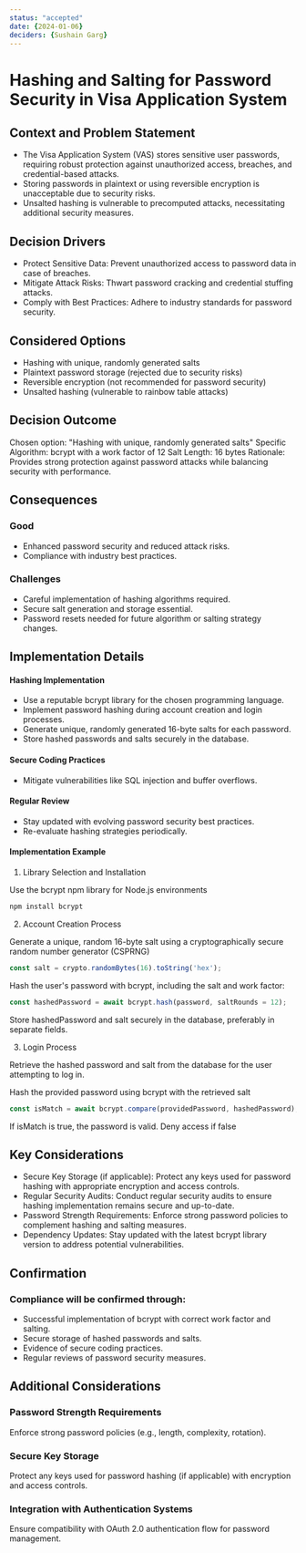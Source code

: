 ```yaml
---
status: "accepted"
date: {2024-01-06}
deciders: {Sushain Garg}
---
```

# Hashing and Salting for Password Security in Visa Application System

## Context and Problem Statement

* The Visa Application System (VAS) stores sensitive user passwords, requiring robust protection against unauthorized access, breaches, and credential-based attacks.
* Storing passwords in plaintext or using reversible encryption is unacceptable due to security risks.
* Unsalted hashing is vulnerable to precomputed attacks, necessitating additional security measures.

## Decision Drivers

* Protect Sensitive Data: Prevent unauthorized access to password data in case of breaches.
* Mitigate Attack Risks: Thwart password cracking and credential stuffing attacks.
* Comply with Best Practices: Adhere to industry standards for password security.

## Considered Options

* Hashing with unique, randomly generated salts
* Plaintext password storage (rejected due to security risks)
* Reversible encryption (not recommended for password security)
* Unsalted hashing (vulnerable to rainbow table attacks)

## Decision Outcome

Chosen option: "Hashing with unique, randomly generated salts"
Specific Algorithm: bcrypt with a work factor of 12
Salt Length: 16 bytes
Rationale: Provides strong protection against password attacks while balancing security with performance.   

## Consequences

### Good 

* Enhanced password security and reduced attack risks.
* Compliance with industry best practices.

### Challenges

* Careful implementation of hashing algorithms required.
* Secure salt generation and storage essential.
* Password resets needed for future algorithm or salting strategy changes.

## Implementation Details

#### Hashing Implementation

* Use a reputable bcrypt library for the chosen programming language.
* Implement password hashing during account creation and login processes.
* Generate unique, randomly generated 16-byte salts for each password.
* Store hashed passwords and salts securely in the database.

#### Secure Coding Practices

* Mitigate vulnerabilities like SQL injection and buffer overflows.

#### Regular Review

* Stay updated with evolving password security best practices.
* Re-evaluate hashing strategies periodically.

#### Implementation Example

1. Library Selection and Installation

Use the bcrypt npm library for Node.js environments

 ```bash
 npm install bcrypt
 ```
2. Account Creation Process

Generate a unique, random 16-byte salt using a cryptographically secure random number generator (CSPRNG)

```javascript
const salt = crypto.randomBytes(16).toString('hex');
```
Hash the user's password with bcrypt, including the salt and work factor:

```javascript
const hashedPassword = await bcrypt.hash(password, saltRounds = 12);
```
Store hashedPassword and salt securely in the database, preferably in separate fields.

3. Login Process

Retrieve the hashed password and salt from the database for the user attempting to log in.

Hash the provided password using bcrypt with the retrieved salt
```javascript
const isMatch = await bcrypt.compare(providedPassword, hashedPassword);
```
If isMatch is true, the password is valid. Deny access if false

## Key Considerations

* Secure Key Storage (if applicable): Protect any keys used for password hashing with appropriate encryption and access controls.
* Regular Security Audits: Conduct regular security audits to ensure hashing implementation remains secure and up-to-date.
* Password Strength Requirements: Enforce strong password policies to complement hashing and salting measures.
* Dependency Updates: Stay updated with the latest bcrypt library version to address potential vulnerabilities.


## Confirmation

### Compliance will be confirmed through:

* Successful implementation of bcrypt with correct work factor and salting.
* Secure storage of hashed passwords and salts.
* Evidence of secure coding practices.
* Regular reviews of password security measures.

## Additional Considerations

### Password Strength Requirements

Enforce strong password policies (e.g., length, complexity, rotation).

### Secure Key Storage

Protect any keys used for password hashing (if applicable) with encryption and access controls.

### Integration with Authentication Systems

Ensure compatibility with OAuth 2.0 authentication flow for password management.
